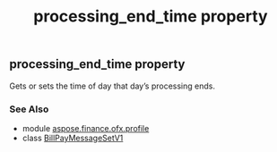 ﻿---
title: processing_end_time property
second_title: Aspose.Finance for Python via .NET API References
description: 
type: docs
weight: 190
url: /python-net/aspose.finance.ofx.profile/billpaymessagesetv1/processing_end_time/
is_root: false
---

## processing_end_time property


Gets or sets the time of day that day’s processing ends.

### See Also
* module [aspose.finance.ofx.profile](../../)
* class [BillPayMessageSetV1](/finance/python-net/aspose.finance.ofx.profile/billpaymessagesetv1)
